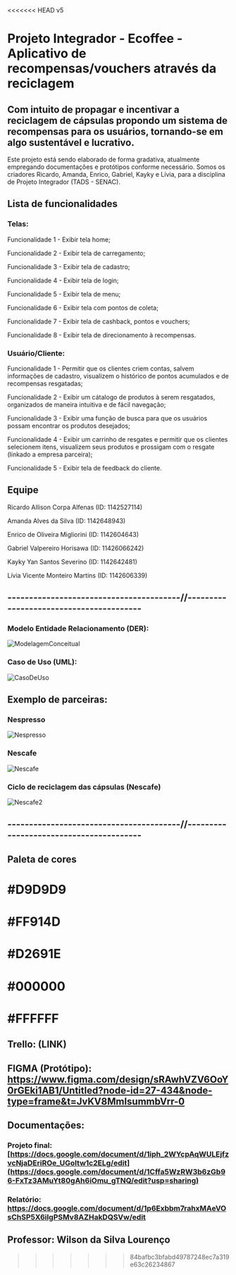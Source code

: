 <<<<<<< HEAD v5
# Projeto Integrador - Ecoffee - Aplicativo de recompensas/vouchers através da reciclagem

## Com intuito de propagar e incentivar a reciclagem de cápsulas propondo um sistema de recompensas para os usuários, tornando-se em algo sustentável e lucrativo.

Este projeto está sendo elaborado de forma gradativa, atualmente empregando documentações e protótipos conforme necessário. Somos os criadores Ricardo, Amanda, Enrico, Gabriel, Kayky e Lívia, para a disciplina de Projeto Integrador (TADS - SENAC).

## Lista de funcionalidades

### Telas:

Funcionalidade 1 - Exibir tela home;

Funcionalidade 2 - Exibir tela de carregamento;

Funcionalidade 3 - Exibir tela de cadastro;

Funcionalidade 4 - Exibir tela de login;

Funcionalidade 5 - Exibir tela de menu;

Funcionalidade 6 - Exibir tela com pontos de coleta;

Funcionalidade 7 - Exibir tela de cashback, pontos e vouchers;

Funcionalidade 8 - Exibir tela de direcionamento à recompensas.

### Usuário/Cliente:

Funcionalidade 1 - Permitir que os clientes criem contas, salvem informações de cadastro, visualizem o histórico de pontos acumulados e de recompensas resgatadas;

Funcionalidade 2 - Exibir um cátalogo de produtos à serem resgatados, organizados de maneira intuitiva e de fácil navegação;

Funcionalidade 3 - Exibir uma função de busca para que os usuários possam encontrar os produtos desejados;

Funcionalidade 4 - Exibir um carrinho de resgates e permitir que os clientes selecionem itens, visualizem seus produtos e prossigam com o resgate (linkado a empresa parceira);

Funcionalidade 5 - Exibir tela de feedback do cliente.

## Equipe

Ricardo Allison Corpa Alfenas (ID: 1142527114)

Amanda Alves da Silva (ID: 1142648943)

Enrico de Oliveira Migliorini (ID: 1142604643)

Gabriel Valpereiro Horisawa (ID: 11426066242)

Kayky Yan Santos Severino (ID: 1142642481)

Lívia Vicente Monteiro Martins (ID: 1142606339)


## ----------------------------------------//----------------------------------------

### Modelo Entidade Relacionamento (DER):

![ModelagemConceitual](https://github.com/RicardoCorpa/ecoffee/blob/main/der-ecoffee.png)

### Caso de Uso (UML):

![CasoDeUso](https://github.com/RicardoCorpa/ecoffee/blob/main/ecoffeeproject.drawio.png)

## Exemplo de parceiras:
### Nespresso

![Nespresso](https://github.com/RicardoCorpa/ecoffee/blob/main/nespresso.png)

### Nescafe

![Nescafe](https://github.com/RicardoCorpa/ecoffee/blob/main/nescafe.png)

### Ciclo de reciclagem das cápsulas (Nescafe)

![Nescafe2](https://github.com/RicardoCorpa/ecoffee/blob/main/nescafe2.png)

## ----------------------------------------//----------------------------------------


## Paleta de cores

# #D9D9D9

# #FF914D
 
# #D2691E

# #000000

# #FFFFFF

## Trello: (LINK)

## FIGMA (Protótipo): https://www.figma.com/design/sRAwhVZV6OoY0rGEki1AB1/Untitled?node-id=27-434&node-type=frame&t=JvKV8MmIsummbVrr-0

## Documentações:

### Projeto final: [https://docs.google.com/document/d/1iph_2WYcpAqWULEjfzvcNjaDEriROe_UGoItw1c2ELg/edit](https://docs.google.com/document/d/1Cffa5WzRW3b6zGb96-FxTz3AMuYt80gAh6iOmu_gTNQ/edit?usp=sharing)

### Relatório: https://docs.google.com/document/d/1p6Exbbm7rahxMAeVOsChSP5X6iIgPSMv8AZHakDQSVw/edit

## Professor: Wilson da Silva Lourenço

>>>>>>> 84bafbc3bfabd49787248ec7a319e63c26234867
